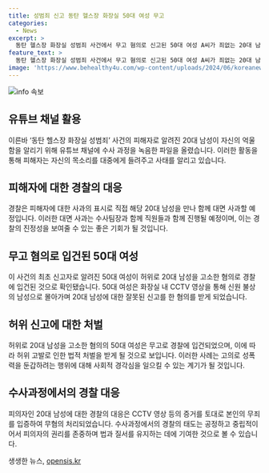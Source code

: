 ```yaml
---
title: 성범죄 신고 동탄 헬스장 화장실 50대 여성 무고
categories:
  - News
excerpt: >
  동탄 헬스장 화장실 성범죄 사건에서 무고 혐의로 신고된 50대 여성 A씨가 죄없는 20대 남성 B씨를 성범죄자로 몰아넣었던 사실이 드러났다. 경찰은 B씨를 무혐의로 결론 내리고, A씨에게 사과할 예정이라고 밝혔으며, B씨의 변호인과 피해자 조사 일정을 조율 중이다. 또한, B씨는 유튜브 채널을 통해 사건 내용을 공개하며 누명 피해에 대한 불만을 털어놓았다. 경찰의 대응에 대한 비판도 제기되고 있다.
feature_text: >
  동탄 헬스장 화장실 성범죄 사건에서 무고 혐의로 신고된 50대 여성 A씨가 죄없는 20대 남성 B씨를 성범죄자로 몰아넣었던 사실이 드러났다. 경찰은 B씨를 무혐의로 결론 내리고, A씨에게 사과할 예정이라고 밝혔으며, B씨의 변호인과 피해자 조사 일정을 조율 중이다. 또한, B씨는 유튜브 채널을 통해 사건 내용을 공개하며 누명 피해에 대한 불만을 털어놓았다. 경찰의 대응에 대한 비판도 제기되고 있다.
image: 'https://www.behealthy4u.com/wp-content/uploads/2024/06/koreanews.jpg'
---
```


<p><img src="https://www.behealthy4u.com/wp-content/uploads/2024/06/koreanews.jpg" alt="info 속보" /></p>

<h2 data-ke-size="size26">유튜브 채널 활용</h2>

<p data-ke-size="size16">이른바 ‘동탄 헬스장 화장실 성범죄’ 사건의 피해자로 알려진 20대 남성이 자신의 억울함을 알리기 위해 유튜브 채널에 수사 과정을 녹음한 파일을 올렸습니다. 이러한 활동을 통해 피해자는 자신의 목소리를 대중에게 들려주고 사태를 알리고 있습니다.</p>

<h2 data-ke-size="size26">피해자에 대한 경찰의 대응</h2>

<p data-ke-size="size16">경찰은 피해자에 대한 사과의 표시로 직접 해당 20대 남성을 만나 함께 대면 사과할 예정입니다. 이러한 대면 사과는 수사팀장과 함께 직원들과 함께 진행될 예정이며, 이는 경찰의 진정성을 보여줄 수 있는 좋은 기회가 될 것입니다.</p>

<h2 data-ke-size="size26">무고 혐의로 입건된 50대 여성</h2>

<p data-ke-size="size16">이 사건의 최초 신고자로 알려진 50대 여성이 허위로 20대 남성을 고소한 혐의로 경찰에 입건된 것으로 확인됐습니다. 50대 여성은 화장실 내 CCTV 영상을 통해 신원 불상의 남성으로 몰아가며 20대 남성에 대한 잘못된 신고를 한 혐의를 받게 되었습니다.</p>

<h2 data-ke-size="size26">허위 신고에 대한 처벌</h2>

<p data-ke-size="size16">허위로 20대 남성을 고소한 혐의의 50대 여성은 무고로 경찰에 입건되었으며, 이에 따라 허위 고발로 인한 법적 처벌을 받게 될 것으로 보입니다. 이러한 사례는 고의로 성폭력을 둔갑하려는 행위에 대해 사회적 경각심을 일으킬 수 있는 계기가 될 것입니다.</p>

<h2 data-ke-size="size26">수사과정에서의 경찰 대응</h2>

<p data-ke-size="size16">피의자인 20대 남성에 대한 경찰의 대응은 CCTV 영상 등의 증거를 토대로 본인의 무죄를 입증하여 무혐의 처리되었습니다. 수사과정에서의 경찰의 태도는 공정하고 중립적이어서 피의자의 권리를 존중하며 법과 질서를 유지하는 데에 기여한 것으로 볼 수 있습니다.</p>
생생한 뉴스, <a href="https://opensis.kr" rel="dofollow">opensis.kr</a>


